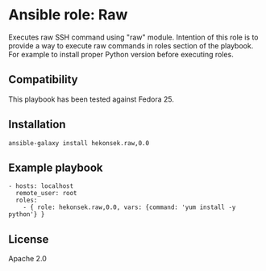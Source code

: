 # Ansible role: Raw

Executes raw SSH command using "raw" module. Intention of this role is to provide a way to execute raw commands in roles section of the playbook.
For example to install proper Python version before executing roles.

## Compatibility

This playbook has been tested against Fedora 25.

## Installation 

    ansible-galaxy install hekonsek.raw,0.0

## Example playbook

    - hosts: localhost
      remote_user: root
      roles:
        - { role: hekonsek.raw,0.0, vars: {command: 'yum install -y python'} }

## License

Apache 2.0